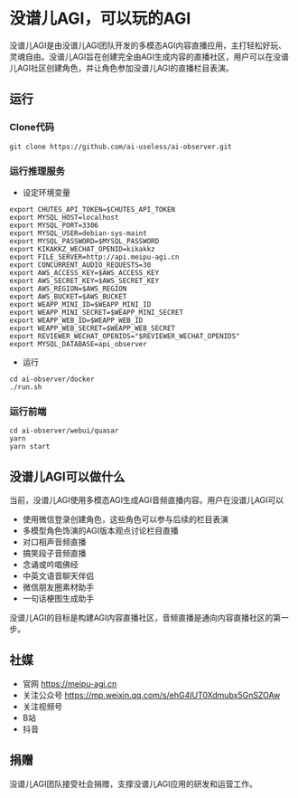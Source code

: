 # 没谱儿AGI，可以玩的AGI

没谱儿AGI是由没谱儿AGI团队开发的多模态AGI内容直播应用，主打轻松好玩、灵魂自由。没谱儿AGI旨在创建完全由AGI生成内容的直播社区，用户可以在没谱儿AGI社区创建角色，并让角色参加没谱儿AGI的直播栏目表演。

## 运行

### Clone代码

```
git clone https://github.com/ai-useless/ai-observer.git
```

### 运行推理服务

- 设定环境变量

```
export CHUTES_API_TOKEN=$CHUTES_API_TOKEN
export MYSQL_HOST=localhost
export MYSQL_PORT=3306
export MYSQL_USER=debian-sys-maint
export MYSQL_PASSWORD=$MYSQL_PASSWORD
export KIKAKKZ_WECHAT_OPENID=kikakkz
export FILE_SERVER=http://api.meipu-agi.cn
export CONCURRENT_AUDIO_REQUESTS=30
export AWS_ACCESS_KEY=$AWS_ACCESS_KEY
export AWS_SECRET_KEY=$AWS_SECRET_KEY
export AWS_REGION=$AWS_REGION
export AWS_BUCKET=$AWS_BUCKET
export WEAPP_MINI_ID=$WEAPP_MINI_ID
export WEAPP_MINI_SECRET=$WEAPP_MINI_SECRET
export WEAPP_WEB_ID=$WEAPP_WEB_ID
export WEAPP_WEB_SECRET=$WEAPP_WEB_SECRET
export REVIEWER_WECHAT_OPENIDS="$REVIEWER_WECHAT_OPENIDS"
export MYSQL_DATABASE=api_observer
```

- 运行

```
cd ai-observer/docker
./run.sh
```

### 运行前端

```
cd ai-observer/webui/quasar
yarn
yarn start
```

## 没谱儿AGI可以做什么

当前，没谱儿AGI使用多模态AGI生成AGI音频直播内容。用户在没谱儿AGI可以

- 使用微信登录创建角色，这些角色可以参与后续的栏目表演
- 多模型角色饰演的AGI版本观点讨论栏目直播
- 对口相声音频直播
- 搞笑段子音频直播
- 念诵或吟唱佛经
- 中英文语音聊天伴侣
- 微信朋友圈素材助手
- 一句话梗图生成助手

没谱儿AGI的目标是构建AGI内容直播社区，音频直播是通向内容直播社区的第一步。

## 社媒

- 官网 https://meipu-agi.cn
- 关注公众号 https://mp.weixin.qq.com/s/ehG4IUT0Xdmubx5GnSZOAw
- 关注视频号
- B站
- 抖音

## 捐赠

没谱儿AGI团队接受社会捐赠，支撑没谱儿AGI应用的研发和运营工作。
